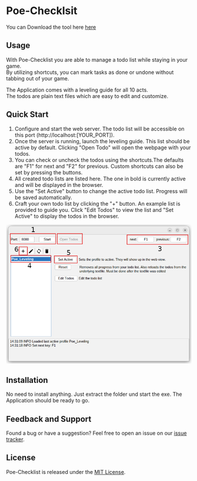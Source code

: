 # Poe-Checklsit

You can Download the tool here [here](https://github.com/TeVidCode/poe-checklist/releases)

## Usage

With Poe-Checklist you are able to manage a todo list while staying in your game. \
By utilizing shortcuts, you can mark tasks as done or undone without tabbing out of your game.

The Application comes with a leveling guide for all 10 acts. \
The todos are plain text files which are easy to edit and customize.

## Quick Start

1. Configure and start the web server. The todo list will be accessible on this port (http://localhost:[YOUR_PORT]).
2. Once the server is running, launch the leveling guide. This list should be active by default. Clicking "Open Todo" will open the webpage with your todos.
3. You can check or uncheck the todos using the shortcuts.The defaults are "F1" for next and "F2" for previous. Custom shortcuts can also be set by pressing the buttons.
4. All created todo lists are listed here. The one in bold is currently active and will be displayed in the browser.
5. Use the "Set Active" button to change the active todo list. Progress will be saved automatically.
6. Craft your own todo list by clicking the "+" button. An example list is provided to guide you. Click "Edit Todos" to view the list and "Set Active" to display the todos in the browser.


![](./docs/quick_start_1.png)

## Installation

No need to install anything. Just extract the folder und start the exe.
The Application should be ready to go.

## Feedback and Support

Found a bug or have a suggestion? Feel free to open an issue on our [issue tracker](https://github.com/TeVidCode/poe-checklist/issues).

## License

Poe-Checklist is released under the [MIT License](https://opensource.org/licenses/MIT).
